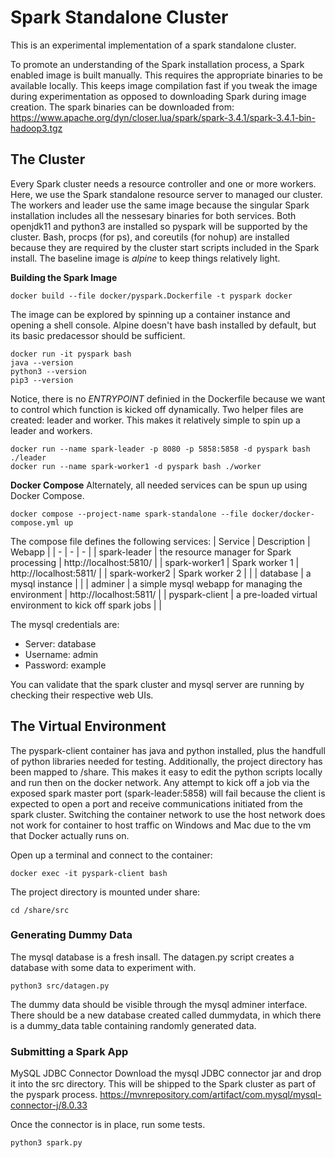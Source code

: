 # Spark Standalone Cluster
This is an experimental implementation of a spark standalone cluster.

To promote an understanding of the Spark installation process, a Spark enabled image is built manually. This requires the appropriate binaries to be available locally. This keeps image compilation fast if you tweak the image during experimentation as opposed to downloading Spark during image creation. The spark binaries can be downloaded from: https://www.apache.org/dyn/closer.lua/spark/spark-3.4.1/spark-3.4.1-bin-hadoop3.tgz


## The Cluster
Every Spark cluster needs a resource controller and one or more workers. Here, we use the Spark standalone resource server to managed our cluster. The workers and leader use the same image because the singular Spark installation includes all the nessesary binaries for both services. Both openjdk11 and python3 are installed so pyspark will be supported by the cluster. Bash, procps (for ps), and coreutils (for nohup) are installed because they are required by the cluster start scripts included in the Spark install. The baseline image is *alpine* to keep things relatively light.

**Building the Spark Image**
```
docker build --file docker/pyspark.Dockerfile -t pyspark docker
```

The image can be explored by spinning up a container instance and opening a shell console. Alpine doesn't have bash installed by default, but its basic predacessor should be sufficient.
```
docker run -it pyspark bash
java --version
python3 --version
pip3 --version
```

Notice, there is no *ENTRYPOINT* definied in the Dockerfile because we want to control which function is kicked off dynamically. Two helper files are created: leader and worker. This makes it relatively simple to spin up a leader and workers.
```
docker run --name spark-leader -p 8080 -p 5858:5858 -d pyspark bash ./leader
docker run --name spark-worker1 -d pyspark bash ./worker
```

**Docker Compose**
Alternately, all needed services can be spun up using Docker Compose.
```
docker compose --project-name spark-standalone --file docker/docker-compose.yml up
```

The compose file defines the following services:
| Service | Description | Webapp |
| - | - | - |
| spark-leader | the resource manager for Spark processing | http://localhost:5810/ |
| spark-worker1 | Spark worker 1 | http://localhost:5811/ |
| spark-worker2 | Spark worker 2 |  |
| database | a mysql instance |  |
| adminer | a simple mysql webapp for managing the environment | http://localhost:5811/ |
| pyspark-client | a pre-loaded virtual environment to kick off spark jobs | |

The mysql credentials are:
* Server: database
* Username: admin
* Password: example

You can validate that the spark cluster and mysql server are running by checking their respective web UIs.

## The Virtual Environment
The pyspark-client container has java and python installed, plus the handfull of python libraries needed for testing. Additionally, the project directory has been mapped to /share. This makes it easy to edit the python scripts locally and run then on the docker network. Any attempt to kick off a job via the exposed spark master port (spark-leader:5858) will fail because the client is expected to open a port and receive communications initiated from the spark cluster. Switching the container network to use the host network does not work for container to host traffic on Windows and Mac due to the vm that Docker actually runs on. 

Open up a terminal and connect to the container:
```
docker exec -it pyspark-client bash
```

The project directory is mounted under share:
```
cd /share/src
```
### Generating Dummy Data
The mysql database is a fresh insall. The datagen.py script creates a database with some data to experiment with.
```
python3 src/datagen.py
```

The dummy data should be visible through the mysql adminer interface. There should be a new database created called dummydata, in which there is a dummy_data table containing randomly generated data.

### Submitting a Spark App

MySQL JDBC Connector
Download the mysql JDBC connector jar and drop it into the src directory. This will be shipped to the Spark cluster as part of the pyspark process.
https://mvnrepository.com/artifact/com.mysql/mysql-connector-j/8.0.33

Once the connector is in place, run some tests.
```
python3 spark.py
```